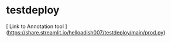 # testdeploy

[ Link to Annotation tool ] (https://share.streamlit.io/helloadish007/testdeploy/main/prod.py)
